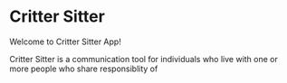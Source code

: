 
# Critter Sitter

Welcome to Critter Sitter App!

Critter Sitter is a communication tool for individuals who live with one or more people who share responsiblity of   